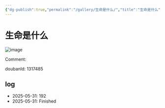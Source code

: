 ```yaml
---
{"dg-publish":true,"permalink":"/gallery/生命是什么/","title":"生命是什么","created":"2025-06-02T12:37:17.183+08:00"}
---
```



# 生命是什么

![image](https://hiraeth-picbed.oss-cn-beijing.aliyuncs.com/20250531155221.webp)

Comment: 



doubanId: 1317485

## log

- 2025-05-31: 192
- 2025-05-31: Finished
